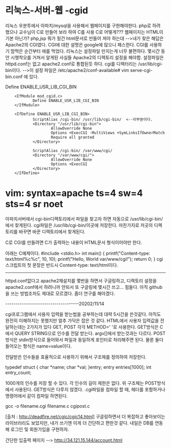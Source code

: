 # 리눅스-서버-웹 -cgid
리눅스 우분투에서 아파치/mysql을 사용해서 웹페이지를 구현해야한다.
php로 하려 했으나 교수님이 C로 만들어 보라 하여 C를 사용
C로 어떻게??? 웹페이지는 HTML이 기본 아닌가? php,jsp 뭐가 됬건 html문서로 만들어 져야 하는대
-->내가 찾은 해답은 Apache2의 CGI였다. CGI에 대한 설명은 google에 많으니 패스한다.
CGI를 사용하기 맘먹은 순간부터 애를 먹었다. 리눅스는 설정파일 만지는게 너무 불편하다.
몇시간 동안 시행착오를 거쳐서 알게된 사실들
Apache2의 디렉토리 설정을 해야함.
설정파일은 httpd.conf는 없고 apache2.conf로 통합된듯 하다.
cgi를 디렉터리는 /usr/lib/cgi-bin이다. 
-->이 설정 파일은 
/etc/apache2/conf-available# vim serve-cgi-bin.conf 에 있다.

<IfModule mod_alias.c>
        <IfModule mod_cgi.c>
                Define ENABLE_USR_LIB_CGI_BIN
        </IfModule>

        <IfModule mod_cgid.c>
                Define ENABLE_USR_LIB_CGI_BIN
        </IfModule>

        <IfDefine ENABLE_USR_LIB_CGI_BIN>
                ScriptAlias /cgi-bin/ /usr/lib/cgi-bin/  <--이부분이다.
                <Directory "/usr/lib/cgi-bin">
                        AllowOverride None
                        Options +ExecCGI -MultiViews +SymLinksIfOwnerMatch
                        Require all granted
                </Directory>

                ScriptAlias /cgi-bin/ /var/www/cgi/
                <Directory "/var/www/cgi/">
                        AllowOverride None
                        Options +ExecCGI
                </Directory>
        </IfDefine>
</IfModule>

# vim: syntax=apache ts=4 sw=4 sts=4 sr noet
아파치서버에서 cgi-bin디렉토리에서 파일을 찾고자 하면 자동으로 /usr/lib/cgi-bin/에서 찾게된다.
cgi파일은 /usr/lib/cgi-bin/이곳에 저장한다. 마찬가지로 저곳의 디렉토리를 바꾸면 바꾼 디렉토리에서 찾게된다. 


C로 CGI를 만들려면 C가 출력하는 내용이 HTML문서 형식이어야만 한다. 

아래는 C예제이다.
#include <stdio.h>
int main()
{
                printf("Content-type: text/html%c%c", 10, 10);
                        printf("Hello, World var/www/cgi!");
                                return 0;
}
cgi스크립트의 첫 문장은 반드시 Content-type: text/html이다.


-----------
httpd.conf없다고 apache2재설치를 몇번을 하면서 구글링하고, 디렉토리 설정을 apache2.conf에서 하려니까 안되서 또 구글링에 몇시간 쓰고...
힘들다. 아직 github을 쓰는 방법조차도 제대로 모르겠다. 좀더 연구를 해야겠다.


------------------------------------20202/11/14

cgi프로그램에서 사용자 입력을 받는법을 공부하는데 대략 5시간을 쓴것같다. 아직도 완전히 이해하지는 못했지만 얼추 가닥은 잡은 것 같다.
HTML에서 사용자 입력값을 전달하는데는 2가지가 있다 GET, POST 각각 METHOD=' '로 사용한다.
GET방식은 C에서 QUERY STRING으로 인수를 전달 받는다. argv[]에서 받는것과는 다르다.
POST방식은 stdin방식으로 들어와서 파일과 동일하게 포인터로 처리해주면 된다. 
물론 둘다 들어오는 형식은 name=value이다.

전달받은 인수들을 효율적으로 사용하기 위해서 구조체를 정의하여 저장한다.

typedef struct {
    char *name;
    char *val;
}entry;
entry entries[1000];
int entry_count;

1000개의 인수를 저장 할 수 있다. 각 인수의 길이 제한은 없다. 위 구조체는 POST방식에서 사용된다. GET방식은 다루지 않겠다.
.cgi파일을 컴파일 할 때, 헤더를 포함하거나 명령어에서 같이 컴파일 하면된다.

gcc -o filename.cgi filename.c cgipost.c

[출처 : http://deadfire.net/cgic/cgic14.html] 
구글링하면서 더 복잡하고 좋아보이는 라이브러리도 보았지만, 내가 쓰기엔 이게 더 간단하고 편한것 같다. 내일은 DB를 연동해 로그인 및 회원가입을 구현하자.

간단한 입출력 페이지 --> http://34.121.15.144/account.html

